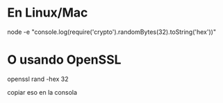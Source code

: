 # En Linux/Mac
node -e "console.log(require('crypto').randomBytes(32).toString('hex'))"

# O usando OpenSSL
openssl rand -hex 32


copiar eso en la consola